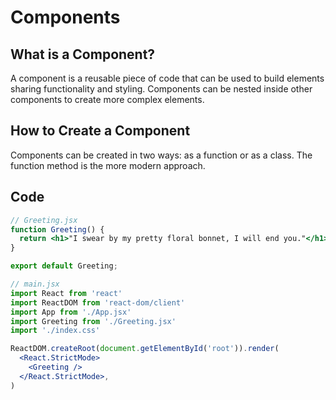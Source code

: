 # Components
## What is a Component?
A component is a reusable piece of code that can be used to build elements sharing functionality and styling. Components can be nested inside other components to create more complex elements.

## How to Create a Component
Components can be created in two ways: as a function or as a class. The function method is the more modern approach.

## Code
```jsx
// Greeting.jsx
function Greeting() {
  return <h1>"I swear by my pretty floral bonnet, I will end you."</h1>;
}

export default Greeting;
```

```jsx
// main.jsx
import React from 'react'
import ReactDOM from 'react-dom/client'
import App from './App.jsx'
import Greeting from './Greeting.jsx'
import './index.css'

ReactDOM.createRoot(document.getElementById('root')).render(
  <React.StrictMode>
    <Greeting />
  </React.StrictMode>,
)
```